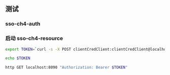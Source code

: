 ## 测试

### sso-ch4-auth

### 启动 sso-ch4-resource

```bash
export TOKEN=`curl -s -X POST clientCredClient:clientCredClient@localhost:9000/oauth2/token -d "grant_type=client_credentials" -d "scope=read" | jq -r .access_token`

echo $TOKEN

http GET localhost:8090 "Authorization: Bearer $TOKEN"
```
